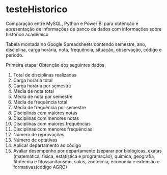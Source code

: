 # testeHistorico
Comparação entre MySQL, Python e Power BI para obtenção e apresentação de informações de banco de dados com informações sobre histórico acadêmico

Tabela montada no Google Spreadsheets contendo semestre, ano, disciplina, carga horária, nota, frequência, situação, observação, código e período.

Primeira etapa: Obtenção dos seguintes dados
  1. Total de disciplinas realizadas
  2. Carga horária total
  3. Carga horária por semestre
  4. Média de nota total
  5. Média de nota por semestre
  6. Média de frequência total
  7. Média de frequência por semestre
  8. Disciplinas com maiores notas
  9. Disciplinas com menores notas
  10. Disciplinas com maiores frequências
  11. Disciplinas com menores frequências
  12. Número de reprovações
  13. Número de optativas
  14. Aplicar departamento ao código
  15. Avaliar desempenho por departamento (separar por biológicas, exatas (matemática, física, estatística e programação), química, geografia, fitotecnia e fitossanitarismo, solos, zootecnia, economia e extensão e formativas(código AGRO) 

